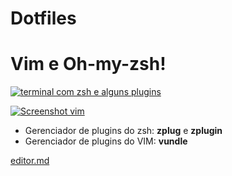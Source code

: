 # Dotfiles


# Vim e Oh-my-zsh!

[![terminal com zsh e alguns plugins](https://raw.githubusercontent.com/punisher077/mydotfiles/master/screenshot_zsh.png "das")](https://raw.githubusercontent.com/punisher077/mydotfiles/master/screenshot_zsh.png "das")

[![Screenshot vim](https://raw.githubusercontent.com/punisher077/mydotfiles/master/screenshot_vim.png "Screenshot vim")](http://https://raw.githubusercontent.com/punisher077/mydotfiles/master/screenshot_vim.png "Screenshot vim")


- Gerenciador de plugins do zsh: **zplug** e **zplugin**
- Gerenciador de plugins do VIM: **vundle**


[editor.md](https://pandao.github.io/editor.md/en.html "editor.md")

